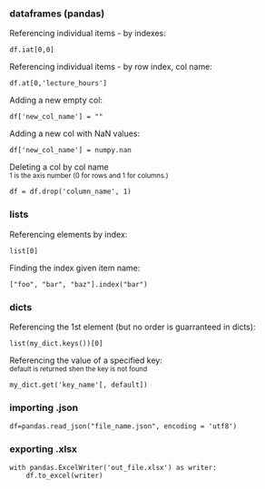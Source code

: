 <h3><!---------------------------------------------------------------------------->
    dataframes (pandas) 
</h3><!--------------------------------------------------------------------------->

Referencing individual items - by indexes:

    df.iat[0,0]
    
Referencing individual items - by row index, col name:

    df.at[0,'lecture_hours']
    
Adding a new empty col:

    df['new_col_name'] = ""
    
Adding a new col with NaN values:

    df['new_col_name'] = numpy.nan
    
Deleting a col by col name  
<sup>1 is the axis number (0 for rows and 1 for columns.)</sup>

    df = df.drop('column_name', 1)

<h3><!---------------------------------------------------------------------------->
    lists
</h3><!--------------------------------------------------------------------------->

Referencing elements by index:

    list[0]

Finding the index given item name:

    ["foo", "bar", "baz"].index("bar")

<h3><!---------------------------------------------------------------------------->
    dicts
</h3><!---------------------------------------------------------------------------> 

Referencing the 1st element (but no order is guarranteed in dicts):

    list(my_dict.keys())[0]
    
Referencing the value of a specified key:  
<sup>default is returned shen the key is not found</sup>

    my_dict.get('key_name'[, default])

<h3><!---------------------------------------------------------------------------->
    importing .json
</h3><!--------------------------------------------------------------------------->

    df=pandas.read_json("file_name.json", encoding = 'utf8')
    
<h3><!---------------------------------------------------------------------------->
    exporting .xlsx
</h3><!--------------------------------------------------------------------------->

    with pandas.ExcelWriter('out_file.xlsx') as writer:
        df.to_excel(writer)

